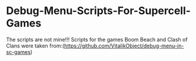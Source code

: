# Debug-Menu-Scripts-For-Supercell-Games
The scripts are not mine!!! 
Scripts for the games Boom Beach and Clash of Clans were taken from:(https://github.com/VitalikObject/debug-menu-in-sc-games)
